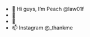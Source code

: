 - 👋 Hi guys, I’m Peach @law01f
- 👀 
- 🌱 
- 📫 Instagram @_thankme

<!---
law01f/law01f is a ✨ special ✨ repository because its `README.md` (this file) appears on your GitHub profile.
You can click the Preview link to take a look at your changes.
--->
